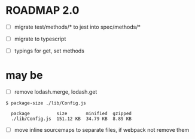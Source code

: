 # ROADMAP 2.0

- [ ] migrate test/methods/* to jest into spec/methods/*
- [ ] migrate to typescript
- [ ] typings for get, set methods


# may be

- [ ] remove lodash.merge, lodash.get

```
$ package-size ./lib/Config.js

  package          size       minified  gzipped
  ./lib/Config.js  151.12 KB  34.79 KB  8.89 KB
```

- [ ] move inline sourcemaps to separate files, if webpack not remove them
